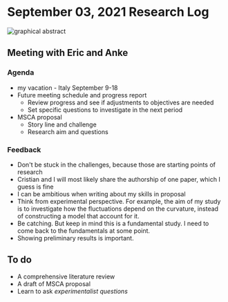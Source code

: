 # September 03, 2021 Research Log
![graphical abstract](xxx.jpg)

## Meeting with Eric and Anke
### Agenda
- my vacation - Italy September 9-18
- Future meeting schedule and progress report
  - Review progress and see if adjustments to objectives are needed
  - Set specific questions to investigate in the next period
- MSCA proposal
  - Story line and challenge
  - Research aim and questions

### Feedback
- Don't be stuck in the challenges, because those are starting points of research
- Cristian and I will most likely share the authorship of one paper, which I guess is fine
- I can be ambitious when writing about my skills in proposal
- Think from experimental perspective. For example, the aim of my study is to investigate how the fluctuations depend on the curvature, instead of constructing a model that account for it.
- Be catching. But keep in mind this is a fundamental study. I need to come back to the fundamentals at some point.
- Showing preliminary results is important.

## To do
- A comprehensive literature review
- A draft of MSCA proposal
- Learn to ask *experimentalist questions*
